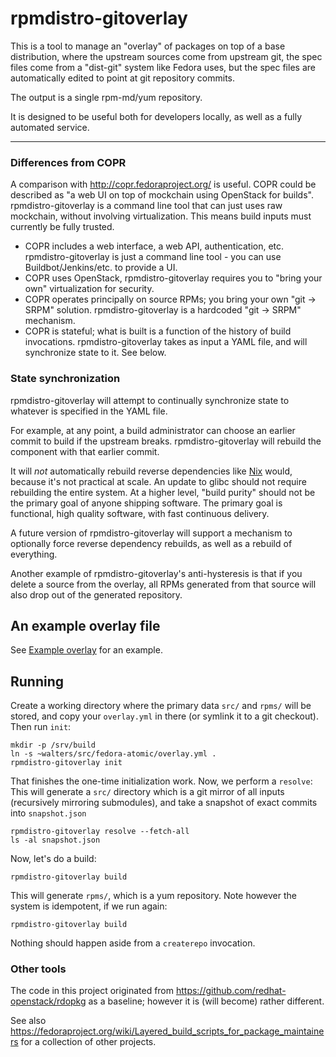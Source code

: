 # rpmdistro-gitoverlay

This is a tool to manage an "overlay" of packages on top of a base
distribution, where the upstream sources come from upstream git, the
spec files come from a "dist-git" system like Fedora uses, but the
spec files are automatically edited to point at git repository
commits.

The output is a single rpm-md/yum repository.

It is designed to be useful both for developers locally, as well as a
fully automated service.

<hr>

### Differences from COPR

A comparison with http://copr.fedoraproject.org/ is useful.  COPR
could be described as "a web UI on top of mockchain using OpenStack
for builds".  rpmdistro-gitoverlay is a command line tool that can
just uses raw mockchain, without involving virtualization.  This
means build inputs must currently be fully trusted.

 - COPR includes a web interface, a web API, authentication, etc.
   rpmdistro-gitoverlay is just a command line tool - you can
   use Buildbot/Jenkins/etc. to provide a UI.
 - COPR uses OpenStack, rpmdistro-gitoverlay requires you to
   "bring your own" virtualization for security.
 - COPR operates principally on source RPMs; you bring your
   own "git -> SRPM" solution.  rpmdistro-gitoverlay is
   a hardcoded "git -> SRPM" mechanism.
 - COPR is stateful; what is built is a function of the history of
   build invocations.  rpmdistro-gitoverlay takes as input a YAML
   file, and will synchronize state to it.  See below.

### State synchronization

rpmdistro-gitoverlay will attempt to continually synchronize state to
whatever is specified in the YAML file.

For example, at any point, a build administrator can choose an earlier
commit to build if the upstream breaks.  rpmdistro-gitoverlay will
rebuild the component with that earlier commit.

It will *not* automatically rebuild reverse dependencies like
[Nix](https://nixos.org/nix/) would, because it's not practical at
scale.  An update to glibc should not require rebuilding the entire
system.  At a higher level, "build purity" should not be the primary
goal of anyone shipping software.  The primary goal is functional,
high quality software, with fast continuous delivery.

A future version of rpmdistro-gitoverlay will support a mechanism to
optionally force reverse dependency rebuilds, as well as a rebuild of
everything.

Another example of rpmdistro-gitoverlay's anti-hysteresis is that if
you delete a source from the overlay, all RPMs generated from that
source will also drop out of the generated repository.

## An example overlay file

See [Example overlay](doc/example-overlay.yml) for an example.

## Running

Create a working directory where the primary data `src/` and `rpms/`
will be stored, and copy your `overlay.yml` in there (or symlink it to
a git checkout).  Then run `init`:

```
mkdir -p /srv/build
ln -s ~walters/src/fedora-atomic/overlay.yml .
rpmdistro-gitoverlay init
```

That finishes the one-time initialization work.  Now, we perform a
`resolve`: This will generate a `src/` directory which is a git mirror
of all inputs (recursively mirroring submodules), and take a snapshot
of exact commits into `snapshot.json`

```
rpmdistro-gitoverlay resolve --fetch-all
ls -al snapshot.json
```

Now, let's do a build:

```
rpmdistro-gitoverlay build
```

This will generate `rpms/`, which is a yum repository.  Note however
the system is idempotent, if we run again:

```
rpmdistro-gitoverlay build
```

Nothing should happen aside from a `createrepo` invocation.
    
### Other tools

The code in this project originated from
https://github.com/redhat-openstack/rdopkg as a baseline; however it
is (will become) rather different.

See also https://fedoraproject.org/wiki/Layered_build_scripts_for_package_maintainers
for a collection of other projects.

